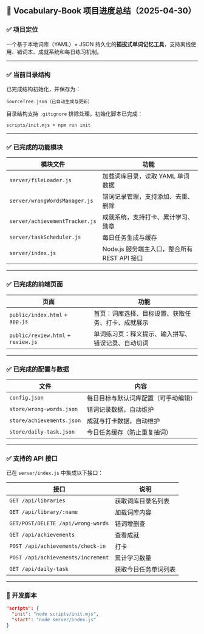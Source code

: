 ## 📘 Vocabulary-Book 项目进度总结（2025-04-30）

### ✅ 项目定位

一个基于本地词库（YAML）+ JSON 持久化的**插拔式单词记忆工具**，支持离线使用、错词本、成就系统和每日练习机制。

---

### ✅ 当前目录结构

已完成结构初始化，并保存为：

```
SourceTree.json（已自动生成与更新）
```

目录结构支持 `.gitignore` 排除处理，初始化脚本已完成：

```
scripts/init.mjs + npm run init
```

---

### ✅ 已完成的功能模块

| 模块文件 | 功能 |
|----------|------|
| `server/fileLoader.js` | 加载词库目录，读取 YAML 单词数据 |
| `server/wrongWordsManager.js` | 错词记录管理，支持添加、去重、删除 |
| `server/achievementTracker.js` | 成就系统，支持打卡、累计学习、勋章 |
| `server/taskScheduler.js` | 每日任务生成与缓存 |
| `server/index.js` | Node.js 服务端主入口，整合所有 REST API 接口 |

---

### ✅ 已完成的前端页面

| 页面 | 功能 |
|------|------|
| `public/index.html` + `app.js` | 首页：词库选择、目标设置、获取任务、打卡、成就展示 |
| `public/review.html` + `review.js` | 单词练习页：释义提示、输入拼写、错误记录、自动切词 |

---

### ✅ 已完成的配置与数据

| 文件 | 内容 |
|------|------|
| `config.json` | 每日目标与默认词库配置（可手动编辑） |
| `store/wrong-words.json` | 错词记录数据，自动维护 |
| `store/achievements.json` | 成就与打卡数据，自动维护 |
| `store/daily-task.json` | 今日任务缓存（防止重复抽词） |

---

### ✅ 支持的 API 接口

已在 `server/index.js` 中集成以下接口：

| 接口 | 说明 |
|------|------|
| `GET /api/libraries` | 获取词库目录名列表 |
| `GET /api/library/:name` | 加载词库内容 |
| `GET/POST/DELETE /api/wrong-words` | 错词增删查 |
| `GET /api/achievements` | 查看成就 |
| `POST /api/achievements/check-in` | 打卡 |
| `POST /api/achievements/increment` | 累计学习数量 |
| `GET /api/daily-task` | 获取今日任务单词列表 |

---

### 🔧 开发脚本

```json
"scripts": {
  "init": "node scripts/init.mjs",
  "start": "node server/index.js"
}
```
